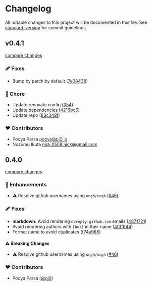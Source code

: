 # Changelog

All notable changes to this project will be documented in this file. See [standard-version](https://github.com/conventional-changelog/standard-version) for commit guidelines.

## v0.4.1

[compare changes](https://github.com/unjs/changelogen/compare/v0.4.0...v0.4.1)

### 🩹 Fixes

- Bump by patch by default ([7e38438](https://github.com/unjs/changelogen/commit/7e38438))

### 🏡 Chore

- Update renovate config ([#54](https://github.com/unjs/changelogen/pull/54))
- Update dependencies ([4216bc6](https://github.com/unjs/changelogen/commit/4216bc6))
- Update repo ([83c349f](https://github.com/unjs/changelogen/commit/83c349f))

### ❤️ Contributors

- Pooya Parsa <pooya@pi0.io>
- Nozomu Ikuta <nick.0508.nick@gmail.com>

## 0.4.0

[compare changes](https://github.com/unjs/changelogen/compare/v0.3.5...v0.4.0)

### 🚀 Enhancements

- ⚠️ Resolve github usernames using `ungh/ungh` ([#46](https://github.com/unjs/changelogen/pull/46))

### 🩹 Fixes

- **markdown:** Avoid rendering `noreply.github.com` emails ([4871721](https://github.com/unjs/changelogen/commit/4871721))
- Avoid rendering authors with `[bot]` in their name ([4f3f644](https://github.com/unjs/changelogen/commit/4f3f644))
- Format name to avoid duplicates ([f74a988](https://github.com/unjs/changelogen/commit/f74a988))

#### ⚠️ Breaking Changes

- ⚠️ Resolve github usernames using `ungh/ungh` ([#46](https://github.com/unjs/changelogen/pull/46))

### ❤️ Contributors

- Pooya Parsa ([@pi0](http://github.com/pi0))
